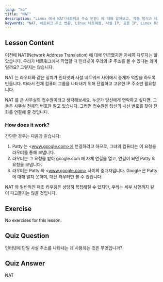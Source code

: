 ```yaml
---
lang: "ko"
title: "NAT"
description: "Linux 에서 NAT(네트워크 주소 변환) 에 대해 알아보고, 작동 방식과 네트워크 보안에서의 역할을 이해합니다. 사설 IP 와 공용 IP 를 이해합니다. Linux 네트워킹 가이드."
keywords: "NAT, 네트워크 주소 변환, Linux 네트워킹, 사설 IP, 공용 IP, Linux 튜토리얼, 초보자 가이드"
---
```


## Lesson Content

이전에 NAT(Network Address Translation) 에 대해 언급했지만 자세히 다루지는 않았습니다. 우리가 네트워크에서 작업할 때 인터넷이 우리의 IP 주소를 볼 수 있다는 의미일까요? 그렇지는 않습니다.

NAT 는 라우터와 같은 장치가 인터넷과 사설 네트워크 사이에서 중개자 역할을 하도록 만듭니다. 따라서 전체 컴퓨터 그룹을 나타내기 위해 단일하고 고유한 IP 주소만 필요합니다.

NAT 를 큰 사무실의 접수원이라고 생각해보세요. 누군가 당신에게 연락하고 싶다면, 그들은 사무실 전체의 번호만 알고 있습니다. 그러면 접수원은 당신의 내선 번호를 찾아 전화를 연결해 줄 것입니다.

### How does it work?

간단한 경우는 다음과 같습니다:

1. Patty 는 <www.google.com>에 연결하려고 하므로, 그녀의 컴퓨터는 이 요청을 라우터를 통해 보냅니다.
2. 라우터는 그 요청을 받아 google.com 에 자체 연결을 열고, 연결이 되면 Patty 의 요청을 보냅니다.
3. 라우터는 Patty 와 <www.google.com> 사이의 중개자입니다. Google 은 Patty 에 대해 알지 못하며, 대신 라우터만 볼 수 있습니다.

NAT 와 일반적인 패킷 라우팅은 상당히 복잡해질 수 있지만, 우리는 세부 사항까지 깊이 파고들지는 않을 것입니다.

## Exercise

No exercises for this lesson.

## Quiz Question

인터넷에 단일 사설 주소를 나타내는 데 사용되는 것은 무엇입니까?

## Quiz Answer

NAT
